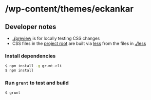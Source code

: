 # /wp-content/themes/eckankar

## Developer notes

- [<b>./</b>preview](./preview) is for locally testing CSS changes
- CSS files in the [project root](../../) are built via [less](http://lesscss.org) from the files in [<b>./</b>less](./less)

### Install dependencies

```sh
$ npm install -g grunt-cli
$ npm install
```

### Run `grunt` to test and build

```sh
$ grunt
```
